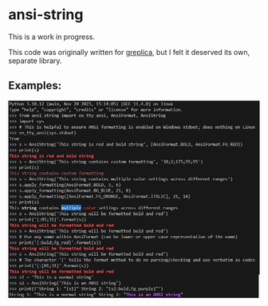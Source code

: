 # ansi-string

This is a work in progress.

This code was originally written for [greplica](https://pypi.org/project/greplica/), but I felt it deserved its own, separate library.

## Examples:

![Examples](docs/examples.jpg)
